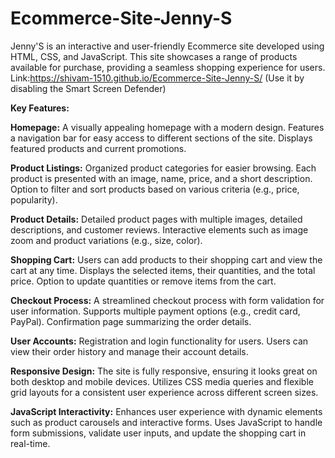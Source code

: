 # Ecommerce-Site-Jenny-S
Jenny'S is an interactive and user-friendly Ecommerce site developed using HTML, CSS, and JavaScript. This site showcases a range of products available for purchase, providing a seamless shopping experience for users.
Link:https://shivam-1510.github.io/Ecommerce-Site-Jenny-S/
(Use it by disabling the Smart Screen Defender)

**Key Features:**

**Homepage:**
A visually appealing homepage with a modern design.
Features a navigation bar for easy access to different sections of the site.
Displays featured products and current promotions.

**Product Listings:**
Organized product categories for easier browsing.
Each product is presented with an image, name, price, and a short description.
Option to filter and sort products based on various criteria (e.g., price, popularity).

**Product Details:**
Detailed product pages with multiple images, detailed descriptions, and customer reviews.
Interactive elements such as image zoom and product variations (e.g., size, color).

**Shopping Cart:**
Users can add products to their shopping cart and view the cart at any time.
Displays the selected items, their quantities, and the total price.
Option to update quantities or remove items from the cart.

**Checkout Process:**
A streamlined checkout process with form validation for user information.
Supports multiple payment options (e.g., credit card, PayPal).
Confirmation page summarizing the order details.

**User Accounts:**
Registration and login functionality for users.
Users can view their order history and manage their account details.

**Responsive Design:**
The site is fully responsive, ensuring it looks great on both desktop and mobile devices.
Utilizes CSS media queries and flexible grid layouts for a consistent user experience across different screen sizes.

**JavaScript Interactivity:**
Enhances user experience with dynamic elements such as product carousels and interactive forms.
Uses JavaScript to handle form submissions, validate user inputs, and update the shopping cart in real-time.
